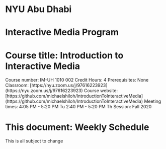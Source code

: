 <h1>NYU Abu Dhabi</h1>
<h1>Interactive Media Program</h1>
<h1>Course title: Introduction to Interactive Media</h1>
Course number: IM-UH 1010 002  
Credit Hours: 4   
Prerequisites: None   
Classroom: [https://nyu.zoom.us/j/97616223923](https://nyu.zoom.us/j/97616223923)  
Course website: [https://github.com/michaelshiloh/IntroductionToInteractiveMedia](https://github.com/michaelshiloh/IntroductionToInteractiveMedia)  
Meeting times:  
4:05 PM - 5:20 PM Tu  
2:40 PM - 5:20 PM Th  
Session: Fall 2020  

<h1>This document: Weekly Schedule</h1>
This is all subject to change
